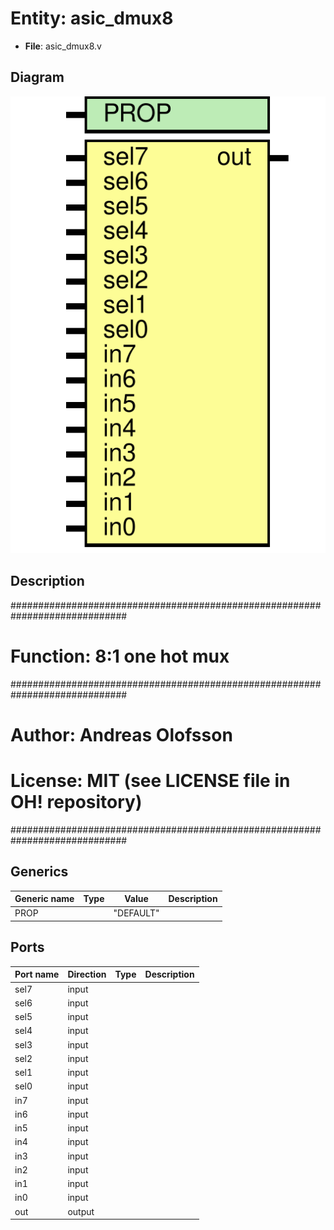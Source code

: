 # Entity: asic_dmux8

- **File**: asic_dmux8.v
## Diagram

![Diagram](asic_dmux8.svg "Diagram")
## Description

#############################################################################
# Function: 8:1 one hot mux                                                #
#############################################################################
# Author:   Andreas Olofsson                                                #
# License:  MIT (see LICENSE file in OH! repository)                        #
#############################################################################

## Generics

| Generic name | Type | Value     | Description |
| ------------ | ---- | --------- | ----------- |
| PROP         |      | "DEFAULT" |             |
## Ports

| Port name | Direction | Type | Description |
| --------- | --------- | ---- | ----------- |
| sel7      | input     |      |             |
| sel6      | input     |      |             |
| sel5      | input     |      |             |
| sel4      | input     |      |             |
| sel3      | input     |      |             |
| sel2      | input     |      |             |
| sel1      | input     |      |             |
| sel0      | input     |      |             |
| in7       | input     |      |             |
| in6       | input     |      |             |
| in5       | input     |      |             |
| in4       | input     |      |             |
| in3       | input     |      |             |
| in2       | input     |      |             |
| in1       | input     |      |             |
| in0       | input     |      |             |
| out       | output    |      |             |
